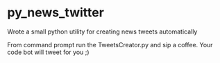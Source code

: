 # py_news_twitter
Wrote a small python utility for creating news tweets automatically 

From command prompt run the TweetsCreator.py and sip a coffee. Your code bot will tweet for you ;)
